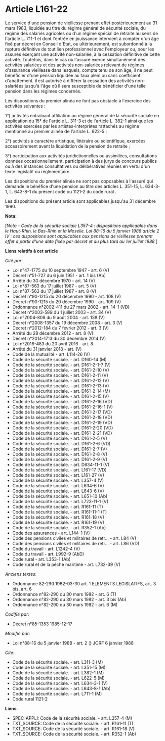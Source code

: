 # Article L161-22

Le service d'une pension de vieillesse prenant effet postérieurement au 31 mars 1983, liquidée au titre du régime général de
sécurité sociale, du régime des salariés agricoles ou d'un régime spécial de retraite au sens de l'article L. 711-1 et dont
l'entrée en jouissance intervient à compter d'un âge fixé par décret en Conseil d'Etat, ou ultérieurement, est subordonné à
la rupture définitive de tout lien professionnel avec l'employeur ou, pour les assurés exerçant une activité non-salariée, à
la cessation définitive de cette activité. Toutefois, dans le cas où l'assuré exerce simultanément des activités salariées et
des activités non-salariées relevant de régimes d'assurance vieillesse dans lesquels, compte tenu de son âge, il ne peut
bénéficier d'une pension liquidée au taux plein ou sans coefficient d'abattement, il est autorisé à différer la cessation des
activités non-salariées jusqu'à l'âge où il sera susceptible de bénéficier d'une telle pension dans les régimes concernés. 

Les dispositions du premier alinéa ne font pas obstacle à l'exercice des activités suivantes : 

1°) activités entraînant affiliation au régime général de la sécurité sociale en application du 15° de l'article L. 311-3 et
de l'article L. 382-1 ainsi que les activités exercées par les artistes-interprètes rattachés au régime mentionné au premier
alinéa de l'article L. 622-5 ; 

2°) activités à caractère artistique, littéraire ou scientifique, exercées accessoirement avant la liquidation de la pension
de retraite ; 

3°) participation aux activités juridictionnelles ou assimilées, consultations données occasionnellement, participation à des
jurys de concours publics ou à des instances consultatives ou délibératives réunies en vertu d'un texte législatif ou
réglementaire. 

Les dispositions du premier alinéa ne sont pas opposables à l'assuré qui demande le bénéfice d'une pension au titre des
articles L. 351-15, L. 634-3-1, L. 643-8-1 du présent code ou 1121-2 du code rural    . 

Les dispositions du présent article sont applicables jusqu'au 31 décembre 1990.

**Nota:**

[*Nota - Code de la sécurité sociale L357-4 : dispositions applicables dans le Haut-Rhin, le Bas-Rhin et la Moselle. Loi
88-16 du 5 janvier 1988 article 2 IV : ces dispositions sont applicables aux pensions de vieillesse prenant effet à partir
d'une date fixée par décret et au plus tard au 1er juillet 1988.*]

**Liens relatifs à cet article**

_Cité par_:

  - Loi n°47-1775 du 10 septembre 1947 - art. 6 (V)
  - Décret n°51-727 du 6 juin 1951 - art. 1 bis (Ab)
  - Arrêté du 30 décembre 1970 - art. 14 (V)
  - Loi n°87-563 du 17 juillet 1987 - art. 5 (V)
  - Loi n°87-563 du 17 juillet 1987 - art. 8 (V)
  - Décret n°90-1215 du 20 décembre 1990 - art. 108 (V)
  - Décret n°90-1215 du 20 décembre 1990 - art. 109 (V)
  - Ordonnance n°2002-411 du 27 mars 2002 - art. 14-1 (VD)
  - Décret n°2003-589 du 1 juillet 2003 - art. 34 (V)
  - Loi n°2004-806 du 9 août 2004 - art. 138 (V)
  - Décret n°2008-1357 du 19 décembre 2008 - art. 3 (V)
  - Décret n°2012-184 du 7 février 2012 - art. 3 (V)
  - Arrêté du 28 décembre 2012 - art. 8 (V)
  - Décret n°2014-1713 du 30 décembre 2014 (V)
  - Loi n°2016-483 du 20 avril 2016 - art. 8
  - Arrêté du 31 janvier 2018 - art. (V)
  - Code de la mutualité - art. L114-26 (V)
  - Code de la sécurité sociale. - art. D160-14 (M)
  - Code de la sécurité sociale. - art. D161-2-1-7 (V)
  - Code de la sécurité sociale. - art. D161-2-10 (V)
  - Code de la sécurité sociale. - art. D161-2-11 (V)
  - Code de la sécurité sociale. - art. D161-2-12 (V)
  - Code de la sécurité sociale. - art. D161-2-13 (V)
  - Code de la sécurité sociale. - art. D161-2-14 (M)
  - Code de la sécurité sociale. - art. D161-2-15 (V)
  - Code de la sécurité sociale. - art. D161-2-16 (VD)
  - Code de la sécurité sociale. - art. D161-2-16-1 (V)
  - Code de la sécurité sociale. - art. D161-2-17 (VD)
  - Code de la sécurité sociale. - art. D161-2-18 (VD)
  - Code de la sécurité sociale. - art. D161-2-19 (VD)
  - Code de la sécurité sociale. - art. D161-2-20 (VD)
  - Code de la sécurité sociale. - art. D161-2-21 (VD)
  - Code de la sécurité sociale. - art. D161-2-5 (V)
  - Code de la sécurité sociale. - art. D161-2-6 (VD)
  - Code de la sécurité sociale. - art. D161-2-7 (V)
  - Code de la sécurité sociale. - art. D161-2-8 (V)
  - Code de la sécurité sociale. - art. D161-2-9 (V)
  - Code de la sécurité sociale. - art. D634-11-1 (V)
  - Code de la sécurité sociale. - art. L161-17 (VD)
  - Code de la sécurité sociale. - art. L161-27 (V)
  - Code de la sécurité sociale. - art. L357-4 (V)
  - Code de la sécurité sociale. - art. L634-6 (V)
  - Code de la sécurité sociale. - art. L643-6 (V)
  - Code de la sécurité sociale. - art. L651-10 (Ab)
  - Code de la sécurité sociale. - art. L723-11-1 (V)
  - Code de la sécurité sociale. - art. R161-11 (T)
  - Code de la sécurité sociale. - art. R161-11-1 (T)
  - Code de la sécurité sociale. - art. R161-18 (V)
  - Code de la sécurité sociale. - art. R161-19 (V)
  - Code de la sécurité sociale. - art. R352-1 (Ab)
  - Code des assurances - art. L144-1 (V)
  - Code des pensions civiles et militaires de retr... - art. L84 (V)
  - Code des pensions civiles et militaires de retr... - art. L86 (VD)
  - Code du travail - art. L1242-4 (V)
  - Code du travail - art. L992-9 (AbD)
  - Code rural - art. L353-1 (Ab)
  - Code rural et de la pêche maritime - art. L732-39 (V)

_Anciens textes_:

  - Ordonnance 82-290 1982-03-30 art. 1 ELEMENTS LEGISLATIFS, art. 3 bis, art. 6
  - Ordonnance n°82-290 du 30 mars 1982 - art. 6 (T)
  - Ordonnance n°82-290 du 30 mars 1982 - art. 3 bis (Ab)
  - Ordonnance n°82-290 du 30 mars 1982 - art. 6 (M)

_Codifié par_:

  - Décret n°85-1353 1985-12-17

_Modifié par_:

  - Loi n°88-16 du 5 janvier 1988 - art. 2 () JORF 6 janvier 1988

_Cite_:

  - Code de la sécurité sociale. - art. L311-3 (M)
  - Code de la sécurité sociale. - art. L351-15 (M)
  - Code de la sécurité sociale. - art. L382-1 (M)
  - Code de la sécurité sociale. - art. L622-5 (M)
  - Code de la sécurité sociale. - art. L634-3-1 (V)
  - Code de la sécurité sociale. - art. L643-8-1 (Ab)
  - Code de la sécurité sociale. - art. L711-1 (M)
  - Code rural 1121-2

**Liens**:

  - SPEC_APPLI: Code de la sécurité sociale. - art. L357-4 (M)
  - TXT_SOURCE: Code de la sécurité sociale. - art. R161-11 (T)
  - TXT_SOURCE: Code de la sécurité sociale. - art. R161-18 (V)
  - TXT_SOURCE: Code de la sécurité sociale. - art. R352-1 (Ab)
